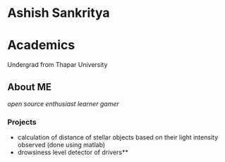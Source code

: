 # Ashish Sankritya
# Academics
Undergrad from Thapar University
## About ME
_open source enthusiast_ _learner_ _gamer_
###  Projects
- calculation of distance of stellar objects based on their light intensity observed (done using matlab)
- drowsiness level detector of drivers**